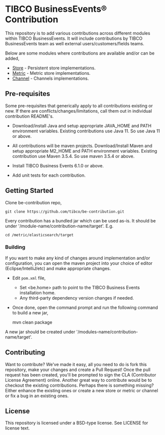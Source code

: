 # TIBCO BusinessEvents® Contribution

This repository is to add various contributions across different modules within TIBCO BusinessEvents. It will include contributions by TIBCO BusinessEvents team as well external users/customers/fields teams.

Below are some modules where contributions are available and/or can be added,

* [Store](https://github.com/tibco/be-contribution/tree/main/store) - Persistent store implementations.
* [Metric](https://github.com/tibco/be-contribution/tree/main/metric) - Metric store implementations.
* [Channel](https://github.com/tibco/be-contribution/tree/main/channel) - Channels implementations.

 ## Pre-requisites

 Some pre-requisites that generically apply to all contributions existing or new. If there are conflicts/changes/limitations, call them out in individual contribution README's.

 * Download/install Java and setup appropriate JAVA_HOME and PATH environment variables. Existing contributions use Java 11. So use Java 11 or above.

 * All contributions will be maven projects. Download/Install Maven and setup appropriate M2_HOME and PATH environment variables. Existing contribution use Maven 3.5.4. So use maven 3.5.4 or above.

 * Install TIBCO Business Events 6.1.0 or above.

 * Add unit tests for each contribution.

 ## Getting Started

 Clone be-contribution repo,

	git clone https://github.com/tibco/be-contribution.git

 Every contribution has a bundled jar which can be used as-is. It should be under '/module-name/contribution-name/target'. E.g.
 
 	cd /metric/elasticsearch/target

  ### Building

  If you want to make any kind of changes around implementation and/or configuration, you can open the maven project into your choice of editor (Eclipse/IntelliJ/etc) and make appropriate changes.

  * Edit `pom.xml` file,
  	- Set <be.home> path to point to the TIBCO Business Events installation home.
    - Any third-party dependency version changes if needed.

  * Once done, open the command prompt and run the following command to build a new jar,

	mvn clean package

  A new jar should be created under '/modules-name/contribution-name/target'.


## Contributing

 Want to contribute? We've made it easy, all you need to do is fork this repository, make your changes and create a Pull Request! Once the pull request has been created, you'll be prompted to sign the CLA (Contributor License Agreement) online.
 Another great way to contribute would be to checkout the existing contributions. Perhaps there is something missing? Either enhance the existing ones or create a new store or metric or channel or fix a bug in an existing ones.


## License

This repository is licensed under a BSD-type license. See LICENSE for license text.
